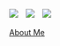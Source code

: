 <img src="https://img.shields.io/badge/C-A8B9CC?style=flat-square&logo=C&logoColor=white"/></a>　<img src="https://img.shields.io/badge/C++-00599C?style=flat-square&logo=C%2B%2B&logoColor=white"/></a>　<img src="https://img.shields.io/badge/Python-3766AB?style=flat-square&logo=Python&logoColor=white"/></a>

[About Me](gnupdev.notion.so)


















<!--
**gnupdev/gnupdev** is a ✨ _special_ ✨ repository because its `README.md` (this file) appears on your GitHub profile.

Here are some ideas to get you started:

- 🔭 I’m currently working on ...
- 🌱 I’m currently learning ...
- 👯 I’m looking to collaborate on ...
- 🤔 I’m looking for help with ...
- 💬 Ask me about ...
- 📫 How to reach me: ...
- 😄 Pronouns: ...
- ⚡ Fun fact: ...
-->
